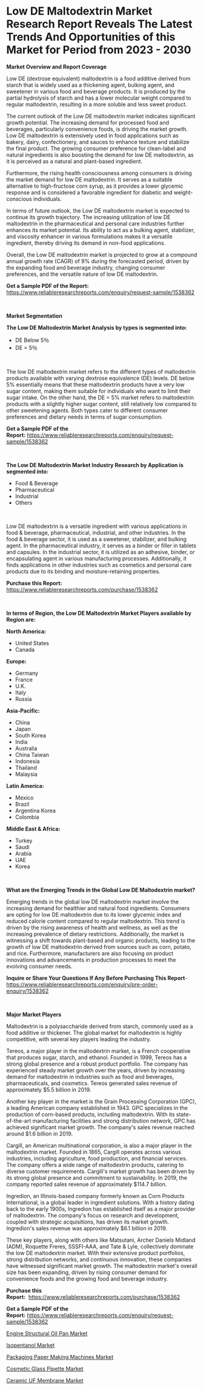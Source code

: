 <p><h1>Low DE Maltodextrin Market Research Report Reveals The Latest Trends And Opportunities of this Market for Period from 2023 - 2030</h1></p><p><strong>Market Overview and Report Coverage</strong></p>
<p><p>Low DE (dextrose equivalent) maltodextrin is a food additive derived from starch that is widely used as a thickening agent, bulking agent, and sweetener in various food and beverage products. It is produced by the partial hydrolysis of starch and has a lower molecular weight compared to regular maltodextrin, resulting in a more soluble and less sweet product.</p><p>The current outlook of the Low DE maltodextrin market indicates significant growth potential. The increasing demand for processed food and beverages, particularly convenience foods, is driving the market growth. Low DE maltodextrin is extensively used in food applications such as bakery, dairy, confectionery, and sauces to enhance texture and stabilize the final product. The growing consumer preference for clean-label and natural ingredients is also boosting the demand for low DE maltodextrin, as it is perceived as a natural and plant-based ingredient.</p><p>Furthermore, the rising health consciousness among consumers is driving the market demand for low DE maltodextrin. It serves as a suitable alternative to high-fructose corn syrup, as it provides a lower glycemic response and is considered a favorable ingredient for diabetic and weight-conscious individuals.</p><p>In terms of future outlook, the Low DE maltodextrin market is expected to continue its growth trajectory. The increasing utilization of low DE maltodextrin in the pharmaceutical and personal care industries further enhances its market potential. Its ability to act as a bulking agent, stabilizer, and viscosity enhancer in various formulations makes it a versatile ingredient, thereby driving its demand in non-food applications.</p><p>Overall, the Low DE maltodextrin market is projected to grow at a compound annual growth rate (CAGR) of 9% during the forecasted period, driven by the expanding food and beverage industry, changing consumer preferences, and the versatile nature of low DE maltodextrin.</p></p>
<p><strong>Get a Sample PDF of the Report:</strong> <a href="https://www.reliableresearchreports.com/enquiry/request-sample/1538362">https://www.reliableresearchreports.com/enquiry/request-sample/1538362</a></p>
<p>&nbsp;</p>
<p><strong>Market Segmentation</strong></p>
<p><strong>The Low DE Maltodextrin Market Analysis by types is segmented into:</strong></p>
<p><ul><li>DE Below 5％</li><li>DE = 5％</li></ul></p>
<p>&nbsp;</p>
<p><p>The low DE maltodextrin market refers to the different types of maltodextrin products available with varying dextrose equivalence (DE) levels. DE below 5% essentially means that these maltodextrin products have a very low sugar content, making them suitable for individuals who want to limit their sugar intake. On the other hand, the DE = 5% market refers to maltodextrin products with a slightly higher sugar content, still relatively low compared to other sweetening agents. Both types cater to different consumer preferences and dietary needs in terms of sugar consumption.</p></p>
<p><strong>Get a Sample PDF of the Report:</strong>&nbsp;<a href="https://www.reliableresearchreports.com/enquiry/request-sample/1538362">https://www.reliableresearchreports.com/enquiry/request-sample/1538362</a></p>
<p>&nbsp;</p>
<p><strong>The Low DE Maltodextrin Market Industry Research by Application is segmented into:</strong></p>
<p><ul><li>Food & Beverage</li><li>Pharmaceutical</li><li>Industrial</li><li>Others</li></ul></p>
<p>&nbsp;</p>
<p><p>Low DE maltodextrin is a versatile ingredient with various applications in food & beverage, pharmaceutical, industrial, and other industries. In the food & beverage sector, it is used as a sweetener, stabilizer, and bulking agent. In the pharmaceutical industry, it serves as a binder or filler in tablets and capsules. In the industrial sector, it is utilized as an adhesive, binder, or encapsulating agent in various manufacturing processes. Additionally, it finds applications in other industries such as cosmetics and personal care products due to its binding and moisture-retaining properties.</p></p>
<p><strong>Purchase this Report:</strong>&nbsp; <a href="https://www.reliableresearchreports.com/purchase/1538362">https://www.reliableresearchreports.com/purchase/1538362</a></p>
<p>&nbsp;</p>
<p><strong>In terms of Region, the Low DE Maltodextrin Market Players available by Region are:</strong></p>
<p>
    <p> <strong> North America: </strong>
        <ul>
            <li>United States</li>
            <li>Canada</li>
        </ul>
        </p> 
    <p> <strong> Europe: </strong>
        <ul>
            <li>Germany</li>
            <li>France</li>
            <li>U.K.</li>
            <li>Italy</li>
            <li>Russia</li>
        </ul>
        </p> 
    <p> <strong> Asia-Pacific: </strong>
        <ul>
            <li>China</li>
            <li>Japan</li>
            <li>South Korea</li>
            <li>India</li>
            <li>Australia</li>
            <li>China Taiwan</li>
            <li>Indonesia</li>
            <li>Thailand</li>
            <li>Malaysia</li>
        </ul>
        </p> 
    <p> <strong> Latin America: </strong>
        <ul>
            <li>Mexico</li>
            <li>Brazil</li>
            <li>Argentina Korea</li>
            <li>Colombia</li>
        </ul>
        </p> 
    <p> <strong> Middle East & Africa: </strong>
        <ul>
            <li>Turkey</li>
            <li>Saudi</li>
            <li>Arabia</li>
            <li>UAE</li>
            <li>Korea</li>
        </ul>
    </p>
    </p>
<p>&nbsp;</p>
<p><strong>What are the Emerging Trends in the Global Low DE Maltodextrin market?</strong></p>
<p><p>Emerging trends in the global low DE maltodextrin market involve the increasing demand for healthier and natural food ingredients. Consumers are opting for low DE maltodextrin due to its lower glycemic index and reduced calorie content compared to regular maltodextrin. This trend is driven by the rising awareness of health and wellness, as well as the increasing prevalence of dietary restrictions. Additionally, the market is witnessing a shift towards plant-based and organic products, leading to the growth of low DE maltodextrin derived from sources such as corn, potato, and rice. Furthermore, manufacturers are also focusing on product innovations and advancements in production processes to meet the evolving consumer needs.</p></p>
<p><strong>Inquire or Share Your Questions If Any Before Purchasing This Report</strong>- <a href="https://www.reliableresearchreports.com/enquiry/pre-order-enquiry/1538362">https://www.reliableresearchreports.com/enquiry/pre-order-enquiry/1538362</a></p>
<p>&nbsp;</p>
<p><strong>Major Market Players</strong></p>
<p><p>Maltodextrin is a polysaccharide derived from starch, commonly used as a food additive or thickener. The global market for maltodextrin is highly competitive, with several key players leading the industry.</p><p>Tereos, a major player in the maltodextrin market, is a French cooperative that produces sugar, starch, and ethanol. Founded in 1999, Tereos has a strong global presence and a robust product portfolio. The company has experienced steady market growth over the years, driven by increasing demand for maltodextrin in industries such as food and beverages, pharmaceuticals, and cosmetics. Tereos generated sales revenue of approximately $5.5 billion in 2019.</p><p>Another key player in the market is the Grain Processing Corporation (GPC), a leading American company established in 1943. GPC specializes in the production of corn-based products, including maltodextrin. With its state-of-the-art manufacturing facilities and strong distribution network, GPC has achieved significant market growth. The company's sales revenue reached around $1.6 billion in 2019.</p><p>Cargill, an American multinational corporation, is also a major player in the maltodextrin market. Founded in 1865, Cargill operates across various industries, including agriculture, food production, and financial services. The company offers a wide range of maltodextrin products, catering to diverse customer requirements. Cargill's market growth has been driven by its strong global presence and commitment to sustainability. In 2019, the company reported sales revenue of approximately $114.7 billion.</p><p>Ingredion, an Illinois-based company formerly known as Corn Products International, is a global leader in ingredient solutions. With a history dating back to the early 1900s, Ingredion has established itself as a major provider of maltodextrin. The company's focus on research and development, coupled with strategic acquisitions, has driven its market growth. Ingredion's sales revenue was approximately $6.1 billion in 2019.</p><p>These key players, along with others like Matsutani, Archer Daniels Midland (ADM), Roquette Freres, SSSFI-AAA, and Tate & Lyle, collectively dominate the low DE maltodextrin market. With their extensive product portfolios, strong distribution networks, and continuous innovation, these companies have witnessed significant market growth. The maltodextrin market's overall size has been expanding, driven by rising consumer demand for convenience foods and the growing food and beverage industry.</p></p>
<p><strong>Purchase this Report:</strong>&nbsp;&nbsp;<a href="https://www.reliableresearchreports.com/purchase/1538362">https://www.reliableresearchreports.com/purchase/1538362</a></p>
<p></p>
<p><strong>Get a Sample PDF of the Report:</strong>&nbsp;<a href="https://www.reliableresearchreports.com/enquiry/request-sample/1538362">https://www.reliableresearchreports.com/enquiry/request-sample/1538362</a></p>
<p><p><a href="https://medium.com/@eloisadavis6326/engine-structural-oil-pan-market-outlook-industry-overview-and-forecast-2023-to-2030-ccffc7eb891d">Engine Structural Oil Pan Market</a></p><p><a href="https://github.com/WillieWoodard/Market-Research-Report-List-2/blob/main/isopentanol-market.md">Isopentanol Market</a></p><p><a href="https://medium.com/@staceyhilll3626/packaging-paper-making-machines-market-size-market-outlook-and-market-forecast-2023-to-2030-14ab24985700">Packaging Paper Making Machines Market</a></p><p><a href="https://medium.com/@ikeschumm/cosmetic-glass-pipette-market-report-reveals-the-latest-trends-and-growth-opportunities-of-this-7a9fd28a4884">Cosmetic Glass Pipette Market</a></p><p><a href="https://github.com/BryceTownsendr/Market-Research-Report-List-2/blob/main/ceramic-uf-membrane-market.md">Ceramic UF Membrane Market</a></p></p>